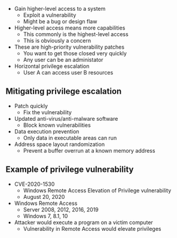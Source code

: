 - Gain higher-level access to a system
	- Exploit a vulnerability
	- Might be a bug or design flaw
- Higher-level access means more capabilities
	- This commonly is the highest-level access
	- This is obviously a concern
- These are high-priority vulnerability patches
	- You want to get those closed very quickly
	- Any user can be an administator
- Horizontal privilege escalation
	- User A can access user B resources

## Mitigating privilege escalation
- Patch quickly
	- Fix the vulnerability
- Updated anti-virus/anti-malware software
	- Block known vulnerabilities
- Data execution prevention
	- Only data in executable areas can run
- Address space layout randomization
	- Prevent a buffer overrun at a known memory address

## Example of privilege vulnerability
- CVE-2020-1530
	- Windows Remote Access Elevation of Privilege vulnerability
	- August 20, 2020
- Windows Remote Access
	- Server 2008, 2012, 2016, 2019
	- Windows 7, 8.1, 10
- Attacker would execute a program on a victim computer
	- Vulnerability in Remote Access would elevate privileges

